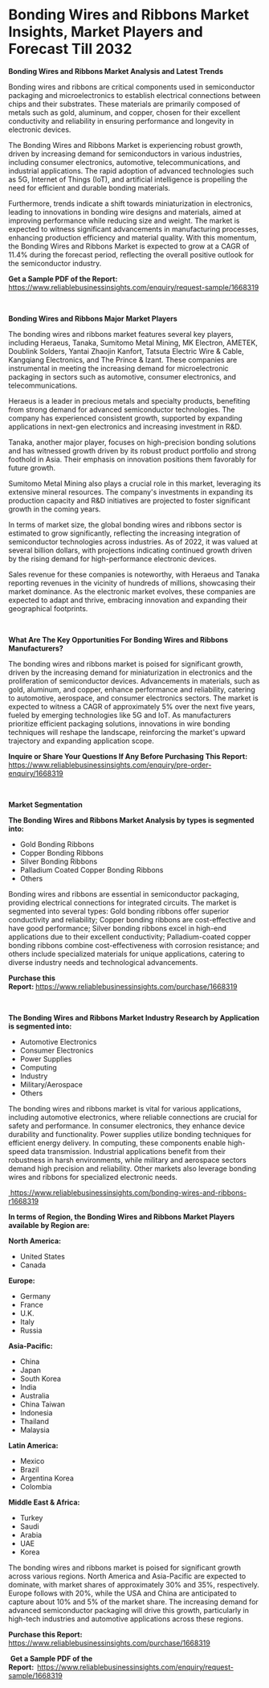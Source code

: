 <p><h1>Bonding Wires and Ribbons Market Insights, Market Players and Forecast Till 2032</h1></p><p><strong>Bonding Wires and Ribbons Market Analysis and Latest Trends</strong></p>
<p><p>Bonding wires and ribbons are critical components used in semiconductor packaging and microelectronics to establish electrical connections between chips and their substrates. These materials are primarily composed of metals such as gold, aluminum, and copper, chosen for their excellent conductivity and reliability in ensuring performance and longevity in electronic devices.</p><p>The Bonding Wires and Ribbons Market is experiencing robust growth, driven by increasing demand for semiconductors in various industries, including consumer electronics, automotive, telecommunications, and industrial applications. The rapid adoption of advanced technologies such as 5G, Internet of Things (IoT), and artificial intelligence is propelling the need for efficient and durable bonding materials. </p><p>Furthermore, trends indicate a shift towards miniaturization in electronics, leading to innovations in bonding wire designs and materials, aimed at improving performance while reducing size and weight. The market is expected to witness significant advancements in manufacturing processes, enhancing production efficiency and material quality. With this momentum, the Bonding Wires and Ribbons Market is expected to grow at a CAGR of 11.4% during the forecast period, reflecting the overall positive outlook for the semiconductor industry.</p></p>
<p><strong>Get a Sample PDF of the Report:&nbsp;</strong> <a href="https://www.reliablebusinessinsights.com/enquiry/request-sample/1668319?utm_campaign=2876&utm_medium=2&utm_source=Github&utm_content=ia&utm_term=19042025&utm_id=bonding-wires-and-ribbons">https://www.reliablebusinessinsights.com/enquiry/request-sample/1668319</a></p>
<p>&nbsp;</p>
<p><strong>Bonding Wires and Ribbons Major Market Players</strong></p>
<p><p>The bonding wires and ribbons market features several key players, including Heraeus, Tanaka, Sumitomo Metal Mining, MK Electron, AMETEK, Doublink Solders, Yantai Zhaojin Kanfort, Tatsuta Electric Wire & Cable, Kangqiang Electronics, and The Prince & Izant. These companies are instrumental in meeting the increasing demand for microelectronic packaging in sectors such as automotive, consumer electronics, and telecommunications.</p><p>Heraeus is a leader in precious metals and specialty products, benefiting from strong demand for advanced semiconductor technologies. The company has experienced consistent growth, supported by expanding applications in next-gen electronics and increasing investment in R&D.</p><p>Tanaka, another major player, focuses on high-precision bonding solutions and has witnessed growth driven by its robust product portfolio and strong foothold in Asia. Their emphasis on innovation positions them favorably for future growth.</p><p>Sumitomo Metal Mining also plays a crucial role in this market, leveraging its extensive mineral resources. The company's investments in expanding its production capacity and R&D initiatives are projected to foster significant growth in the coming years.</p><p>In terms of market size, the global bonding wires and ribbons sector is estimated to grow significantly, reflecting the increasing integration of semiconductor technologies across industries. As of 2022, it was valued at several billion dollars, with projections indicating continued growth driven by the rising demand for high-performance electronic devices.</p><p>Sales revenue for these companies is noteworthy, with Heraeus and Tanaka reporting revenues in the vicinity of hundreds of millions, showcasing their market dominance. As the electronic market evolves, these companies are expected to adapt and thrive, embracing innovation and expanding their geographical footprints.</p></p>
<p>&nbsp;</p>
<p><strong>What Are The Key Opportunities For Bonding Wires and Ribbons Manufacturers?</strong></p>
<p><p>The bonding wires and ribbons market is poised for significant growth, driven by the increasing demand for miniaturization in electronics and the proliferation of semiconductor devices. Advancements in materials, such as gold, aluminum, and copper, enhance performance and reliability, catering to automotive, aerospace, and consumer electronics sectors. The market is expected to witness a CAGR of approximately 5% over the next five years, fueled by emerging technologies like 5G and IoT. As manufacturers prioritize efficient packaging solutions, innovations in wire bonding techniques will reshape the landscape, reinforcing the market's upward trajectory and expanding application scope.</p></p>
<p><strong>Inquire or Share Your Questions If Any Before Purchasing This Report:</strong> <a href="https://www.reliablebusinessinsights.com/enquiry/pre-order-enquiry/1668319?utm_campaign=2876&utm_medium=2&utm_source=Github&utm_content=ia&utm_term=19042025&utm_id=bonding-wires-and-ribbons">https://www.reliablebusinessinsights.com/enquiry/pre-order-enquiry/1668319</a></p>
<p>&nbsp;</p>
<p><strong>Market Segmentation</strong></p>
<p><strong>The Bonding Wires and Ribbons Market Analysis by types is segmented into:</strong></p>
<p><ul><li>Gold Bonding Ribbons</li><li>Copper Bonding Ribbons</li><li>Silver Bonding Ribbons</li><li>Palladium Coated Copper Bonding Ribbons</li><li>Others</li></ul></p>
<p><p>Bonding wires and ribbons are essential in semiconductor packaging, providing electrical connections for integrated circuits. The market is segmented into several types: Gold bonding ribbons offer superior conductivity and reliability; Copper bonding ribbons are cost-effective and have good performance; Silver bonding ribbons excel in high-end applications due to their excellent conductivity; Palladium-coated copper bonding ribbons combine cost-effectiveness with corrosion resistance; and others include specialized materials for unique applications, catering to diverse industry needs and technological advancements.</p></p>
<p><strong>Purchase this Report:&nbsp;</strong><a href="https://www.reliablebusinessinsights.com/purchase/1668319?utm_campaign=2876&utm_medium=2&utm_source=Github&utm_content=ia&utm_term=19042025&utm_id=bonding-wires-and-ribbons">https://www.reliablebusinessinsights.com/purchase/1668319</a></p>
<p>&nbsp;</p>
<p><strong>The Bonding Wires and Ribbons Market Industry Research by Application is segmented into:</strong></p>
<p><ul><li>Automotive Electronics</li><li>Consumer Electronics</li><li>Power Supplies</li><li>Computing</li><li>Industry</li><li>Military/Aerospace</li><li>Others</li></ul></p>
<p><p>The bonding wires and ribbons market is vital for various applications, including automotive electronics, where reliable connections are crucial for safety and performance. In consumer electronics, they enhance device durability and functionality. Power supplies utilize bonding techniques for efficient energy delivery. In computing, these components enable high-speed data transmission. Industrial applications benefit from their robustness in harsh environments, while military and aerospace sectors demand high precision and reliability. Other markets also leverage bonding wires and ribbons for specialized electronic needs.</p></p>
<p><a href="https://www.reliablebusinessinsights.com/bonding-wires-and-ribbons-r1668319?utm_campaign=2876&utm_medium=2&utm_source=Github&utm_content=ia&utm_term=19042025&utm_id=bonding-wires-and-ribbons">&nbsp;https://www.reliablebusinessinsights.com/bonding-wires-and-ribbons-r1668319</a></p>
<p><strong>In terms of Region, the Bonding Wires and Ribbons Market Players available by Region are:</strong></p>
<p>
    <p> <strong> North America: </strong>
        <ul>
            <li>United States</li>
            <li>Canada</li>
        </ul>
        </p> 
    <p> <strong> Europe: </strong>
        <ul>
            <li>Germany</li>
            <li>France</li>
            <li>U.K.</li>
            <li>Italy</li>
            <li>Russia</li>
        </ul>
        </p> 
    <p> <strong> Asia-Pacific: </strong>
        <ul>
            <li>China</li>
            <li>Japan</li>
            <li>South Korea</li>
            <li>India</li>
            <li>Australia</li>
            <li>China Taiwan</li>
            <li>Indonesia</li>
            <li>Thailand</li>
            <li>Malaysia</li>
        </ul>
        </p> 
    <p> <strong> Latin America: </strong>
        <ul>
            <li>Mexico</li>
            <li>Brazil</li>
            <li>Argentina Korea</li>
            <li>Colombia</li>
        </ul>
        </p> 
    <p> <strong> Middle East & Africa: </strong>
        <ul>
            <li>Turkey</li>
            <li>Saudi</li>
            <li>Arabia</li>
            <li>UAE</li>
            <li>Korea</li>
        </ul>
    </p>
    </p>
<p><p>The bonding wires and ribbons market is poised for significant growth across various regions. North America and Asia-Pacific are expected to dominate, with market shares of approximately 30% and 35%, respectively. Europe follows with 20%, while the USA and China are anticipated to capture about 10% and 5% of the market share. The increasing demand for advanced semiconductor packaging will drive this growth, particularly in high-tech industries and automotive applications across these regions.</p></p>
<p><strong>Purchase this Report: </strong><a href="https://www.reliablebusinessinsights.com/purchase/1668319?utm_campaign=2876&utm_medium=2&utm_source=Github&utm_content=ia&utm_term=19042025&utm_id=bonding-wires-and-ribbons">https://www.reliablebusinessinsights.com/purchase/1668319</a></p>
<p>&nbsp;<strong>Get a Sample PDF of the Report:&nbsp;&nbsp;</strong><a href="https://www.reliablebusinessinsights.com/enquiry/request-sample/1668319?utm_campaign=2876&utm_medium=2&utm_source=Github&utm_content=ia&utm_term=19042025&utm_id=bonding-wires-and-ribbons">https://www.reliablebusinessinsights.com/enquiry/request-sample/1668319</a></p>
<p><strong></strong></p>
<p><p></p><p></p><p></p></p>